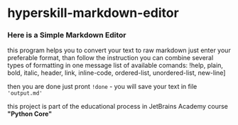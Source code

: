 # hyperskill-markdown-editor
### Here is a Simple Markdown Editor
this program helps you to convert your text to raw markdown
just enter your preferable format, than follow the instruction
you can combine several types of formatting in one message
list of available comands: !help, plain, bold, italic, header, link, inline-code, ordered-list, unordered-list, new-line]

then you are done just pront `!done` - you will save your text in file `'output.md'`

this project is part of the educational process in JetBrains Academy course **"Python Core"**
